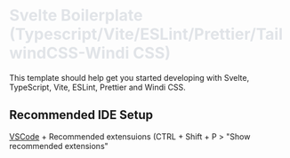# <span class="colour" style="color: rgb(225, 228, 232);">Svelte Boilerplate (Typescript/Vite/ESLint/Prettier/TailwindCSS-Windi CSS)</span>

This template should help get you started developing with Svelte, TypeScript, Vite, ESLint, Prettier and Windi CSS.

## Recommended IDE Setup

[VSCode](https://code.visualstudio.com/) + Recommended extensuions (CTRL + Shift + P > "Show recommended extensions"